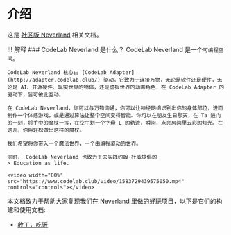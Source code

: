 # 介绍

这是 [社区版 Neverland](https://www.codelab.club/blog/neverland-community/) 相关文档。

!!! 解释
    ### CodeLab Neverland 是什么？
    CodeLab Neverland 是一个`可编程空间`。

    CodeLab Neverland 核心由 [CodeLab Adapter](http://adapter.codelab.club/) 驱动。它致力于连接万物，无论是软件还是硬件，无论是 AI、开源硬件、现实世界的物体，还是虚拟世界的动画角色，在 CodeLab Adapter 的驱动下，皆可彼此互动。

    在 CodeLab Neverland，你可以与万物沟通，你可以让神经网络识别出你的身体部位，进而制作一个体感游戏，或是通过算法让整个空间变得智能。你可以在朋友生日那天，在 Ta 进门的一刻，将手中的魔杖一挥，在空中划一个字母 L 的轨迹，瞬间，点亮房间里五彩的灯光。在这儿，你将轻松做出这样的魔杖。

    我们希望将你带入一个魔法世界，一个由编程驱动的世界。

    同时， CodeLab Neverland 也致力于去实践约翰·杜威提倡的
    > Education as life.
    
    <video width="80%" src="https://www.codelab.club/video/1583729439575050.mp4" controls="controls"></video>



本文档致力于帮助大家复现我们[在 Neverland 里做的好玩项目](https://adapter.codelab.club/user_guide/gallery/)，以下是它们的构建和使用文档:

*  [收工，吃饭](/Neverland/finger-snapping)
<!--*  [闭眼，请熄灯](/Neverland/reading-thinking)-->
